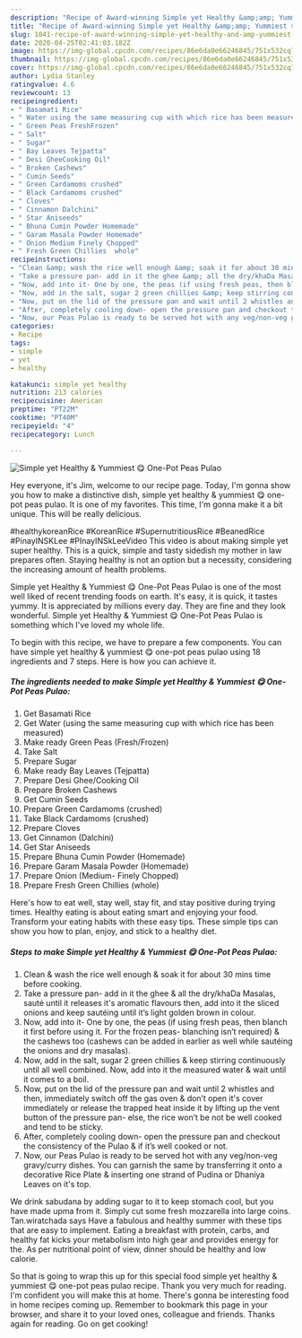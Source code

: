 ```yaml
---
description: "Recipe of Award-winning Simple yet Healthy &amp;amp; Yummiest 😋 One-Pot Peas Pulao"
title: "Recipe of Award-winning Simple yet Healthy &amp;amp; Yummiest 😋 One-Pot Peas Pulao"
slug: 1041-recipe-of-award-winning-simple-yet-healthy-and-amp-yummiest-one-pot-peas-pulao
date: 2020-04-25T02:41:03.182Z
image: https://img-global.cpcdn.com/recipes/86e6da0e66246845/751x532cq70/simple-yet-healthy-yummiest-😋-one-pot-peas-pulao-recipe-main-photo.jpg
thumbnail: https://img-global.cpcdn.com/recipes/86e6da0e66246845/751x532cq70/simple-yet-healthy-yummiest-😋-one-pot-peas-pulao-recipe-main-photo.jpg
cover: https://img-global.cpcdn.com/recipes/86e6da0e66246845/751x532cq70/simple-yet-healthy-yummiest-😋-one-pot-peas-pulao-recipe-main-photo.jpg
author: Lydia Stanley
ratingvalue: 4.6
reviewcount: 13
recipeingredient:
- " Basamati Rice"
- " Water using the same measuring cup with which rice has been measured"
- " Green Peas FreshFrozen"
- " Salt"
- " Sugar"
- " Bay Leaves Tejpatta"
- " Desi GheeCooking Oil"
- " Broken Cashews"
- " Cumin Seeds"
- " Green Cardamoms crushed"
- " Black Cardamoms crushed"
- " Cloves"
- " Cinnamon Dalchini"
- " Star Aniseeds"
- " Bhuna Cumin Powder Homemade"
- " Garam Masala Powder Homemade"
- " Onion Medium Finely Chopped"
- " Fresh Green Chillies  whole"
recipeinstructions:
- "Clean &amp; wash the rice well enough &amp; soak it for about 30 mins time before cooking."
- "Take a pressure pan- add in it the ghee &amp; all the dry/khaDa Masalas, sauté until it releases it&#39;s aromatic flavours then, add into it the sliced onions and keep sautéing until it’s light golden brown in colour."
- "Now, add into it- One by one, the peas (if using fresh peas, then blanch it first before using it. For the frozen peas- blanching isn’t required) &amp; the cashews too (cashews can be added in earlier as well while sautéing the onions and dry masalas)."
- "Now, add in the salt, sugar 2 green chillies &amp; keep stirring continuously until all well combined. Now, add into it the measured water &amp; wait until it comes to a boil."
- "Now, put on the lid of the pressure pan and wait until 2 whistles and then, immediately switch off the gas oven &amp; don’t open it&#39;s cover immediately or release the trapped heat inside it by lifting up the vent button of the pressure pan- else, the rice won’t be not be well cooked and tend to be sticky."
- "After, completely cooling down- open the pressure pan and checkout the consistency of the Pulao &amp; if it’s well cooked or not."
- "Now, our Peas Pulao is ready to be served hot with any veg/non-veg gravy/curry dishes. You can garnish the same by transferring it onto a decorative Rice Plate &amp; inserting one strand of Pudina or Dhaniya Leaves on it&#39;s top."
categories:
- Recipe
tags:
- simple
- yet
- healthy

katakunci: simple yet healthy 
nutrition: 213 calories
recipecuisine: American
preptime: "PT22M"
cooktime: "PT40M"
recipeyield: "4"
recipecategory: Lunch

---
```



![Simple yet Healthy &amp; Yummiest 😋 One-Pot Peas Pulao](https://img-global.cpcdn.com/recipes/86e6da0e66246845/751x532cq70/simple-yet-healthy-yummiest-😋-one-pot-peas-pulao-recipe-main-photo.jpg)

Hey everyone, it's Jim, welcome to our recipe page. Today, I'm gonna show you how to make a distinctive dish, simple yet healthy &amp; yummiest 😋 one-pot peas pulao. It is one of my favorites. This time, I'm gonna make it a bit unique. This will be really delicious.

#healthykoreanRice #KoreanRice #SupernutritiousRice #BeanedRice #PinayINSKLee #PInayINSkLeeVideo This video is about making simple yet super healthy. This is a quick, simple and tasty sidedish my mother in law prepares often. Staying healthy is not an option but a necessity, considering the increasing amount of health problems.

Simple yet Healthy &amp; Yummiest 😋 One-Pot Peas Pulao is one of the most well liked of recent trending foods on earth. It's easy, it is quick, it tastes yummy. It is appreciated by millions every day. They are fine and they look wonderful. Simple yet Healthy &amp; Yummiest 😋 One-Pot Peas Pulao is something which I've loved my whole life.


To begin with this recipe, we have to prepare a few components. You can have simple yet healthy &amp; yummiest 😋 one-pot peas pulao using 18 ingredients and 7 steps. Here is how you can achieve it.

<!--inarticleads1-->

##### The ingredients needed to make Simple yet Healthy &amp; Yummiest 😋 One-Pot Peas Pulao:

1. Get  Basamati Rice
1. Get  Water (using the same measuring cup with which rice has been measured)
1. Make ready  Green Peas (Fresh/Frozen)
1. Take  Salt
1. Prepare  Sugar
1. Make ready  Bay Leaves (Tejpatta)
1. Prepare  Desi Ghee/Cooking Oil
1. Prepare  Broken Cashews
1. Get  Cumin Seeds
1. Prepare  Green Cardamoms (crushed)
1. Take  Black Cardamoms (crushed)
1. Prepare  Cloves
1. Get  Cinnamon (Dalchini)
1. Get  Star Aniseeds
1. Prepare  Bhuna Cumin Powder (Homemade)
1. Prepare  Garam Masala Powder (Homemade)
1. Prepare  Onion (Medium- Finely Chopped)
1. Prepare  Fresh Green Chillies  (whole)


Here&#39;s how to eat well, stay well, stay fit, and stay positive during trying times. Healthy eating is about eating smart and enjoying your food. Transform your eating habits with these easy tips. These simple tips can show you how to plan, enjoy, and stick to a healthy diet. 

<!--inarticleads2-->

##### Steps to make Simple yet Healthy &amp; Yummiest 😋 One-Pot Peas Pulao:

1. Clean &amp; wash the rice well enough &amp; soak it for about 30 mins time before cooking.
1. Take a pressure pan- add in it the ghee &amp; all the dry/khaDa Masalas, sauté until it releases it&#39;s aromatic flavours then, add into it the sliced onions and keep sautéing until it’s light golden brown in colour.
1. Now, add into it- One by one, the peas (if using fresh peas, then blanch it first before using it. For the frozen peas- blanching isn’t required) &amp; the cashews too (cashews can be added in earlier as well while sautéing the onions and dry masalas).
1. Now, add in the salt, sugar 2 green chillies &amp; keep stirring continuously until all well combined. Now, add into it the measured water &amp; wait until it comes to a boil.
1. Now, put on the lid of the pressure pan and wait until 2 whistles and then, immediately switch off the gas oven &amp; don’t open it&#39;s cover immediately or release the trapped heat inside it by lifting up the vent button of the pressure pan- else, the rice won’t be not be well cooked and tend to be sticky.
1. After, completely cooling down- open the pressure pan and checkout the consistency of the Pulao &amp; if it’s well cooked or not.
1. Now, our Peas Pulao is ready to be served hot with any veg/non-veg gravy/curry dishes. You can garnish the same by transferring it onto a decorative Rice Plate &amp; inserting one strand of Pudina or Dhaniya Leaves on it&#39;s top.


We drink sabudana by adding sugar to it to keep stomach cool, but you have made upma from it. Simply cut some fresh mozzarella into large coins. Tan.wiratchada says Have a fabulous and healthy summer with these tips that are easy to implement. Eating a breakfast with protein, carbs, and healthy fat kicks your metabolism into high gear and provides energy for the. As per nutritional point of view, dinner should be healthy and low calorie. 

So that is going to wrap this up for this special food simple yet healthy &amp; yummiest 😋 one-pot peas pulao recipe. Thank you very much for reading. I'm confident you will make this at home. There's gonna be interesting food in home recipes coming up. Remember to bookmark this page in your browser, and share it to your loved ones, colleague and friends. Thanks again for reading. Go on get cooking!
